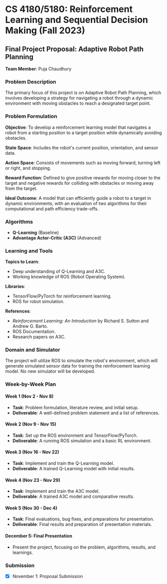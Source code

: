 # CS 4180/5180: Reinforcement Learning and Sequential Decision Making (Fall 2023)
## Final Project Proposal: Adaptive Robot Path Planning

**Team Member**: Puja Chaudhury

### Problem Description
The primary focus of this project is on Adaptive Robot Path Planning, which involves developing a strategy for navigating a robot through a dynamic environment with moving obstacles to reach a designated target point.

### Problem Formulation

**Objective**: To develop a reinforcement learning model that navigates a robot from a starting position to a target position while dynamically avoiding obstacles.

**State Space**: Includes the robot's current position, orientation, and sensor data.

**Action Space**: Consists of movements such as moving forward, turning left or right, and stopping.

**Reward Function**: Defined to give positive rewards for moving closer to the target and negative rewards for colliding with obstacles or moving away from the target.

**Ideal Outcome**: A model that can efficiently guide a robot to a target in dynamic environments, with an evaluation of two algorithms for their computational and path efficiency trade-offs.

### Algorithms

- **Q-Learning** (Baseline)
- **Advantage Actor-Critic (A3C)** (Advanced)

### Learning and Tools

**Topics to Learn**:
- Deep understanding of Q-Learning and A3C.
- Working knowledge of ROS (Robot Operating System).

**Libraries**:
- TensorFlow/PyTorch for reinforcement learning.
- ROS for robot simulation.

**References**:
- *Reinforcement Learning: An Introduction* by Richard S. Sutton and Andrew G. Barto.
- ROS Documentation.
- Research papers on A3C.

### Domain and Simulator

The project will utilize ROS to simulate the robot's environment, which will generate simulated sensor data for training the reinforcement learning model. No new simulator will be developed.

### Week-by-Week Plan

#### Week 1 (Nov 2 - Nov 8)
- **Task**: Problem formulation, literature review, and initial setup.
- **Deliverable**: A well-defined problem statement and a list of references.

#### Week 2 (Nov 9 - Nov 15)
- **Task**: Set up the ROS environment and TensorFlow/PyTorch.
- **Deliverable**: A running ROS simulation and a basic RL environment.

#### Week 3 (Nov 16 - Nov 22)
- **Task**: Implement and train the Q-Learning model.
- **Deliverable**: A trained Q-Learning model with initial results.

#### Week 4 (Nov 23 - Nov 29)
- **Task**: Implement and train the A3C model.
- **Deliverable**: A trained A3C model and comparative results.

#### Week 5 (Nov 30 - Dec 4)
- **Task**: Final evaluations, bug fixes, and preparations for presentation.
- **Deliverable**: Final results and preparation of presentation materials.

#### December 5: Final Presentation
- Present the project, focusing on the problem, algorithms, results, and learnings.

### Submission
- [x] November 1: Proposal Submission
